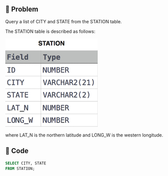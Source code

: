 ## 📌 Problem
Query a list of CITY and STATE from the STATION table.

The STATION table is described as follows:

![STATION TABLE](image/2021-02-21-20-10-15.png)

where LAT_N is the northern latitude and LONG_W is the western longitude.

## 📌 Code
```sql
SELECT CITY, STATE
FROM STATION;
```
